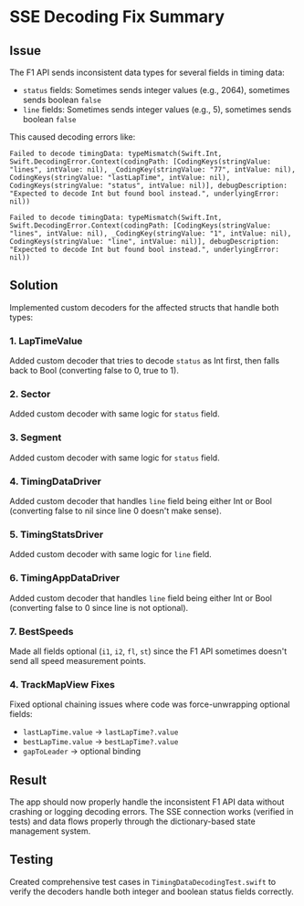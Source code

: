 # SSE Decoding Fix Summary

## Issue
The F1 API sends inconsistent data types for several fields in timing data:
- `status` fields: Sometimes sends integer values (e.g., 2064), sometimes sends boolean `false`
- `line` fields: Sometimes sends integer values (e.g., 5), sometimes sends boolean `false`

This caused decoding errors like:
```
Failed to decode timingData: typeMismatch(Swift.Int, Swift.DecodingError.Context(codingPath: [CodingKeys(stringValue: "lines", intValue: nil), _CodingKey(stringValue: "77", intValue: nil), CodingKeys(stringValue: "lastLapTime", intValue: nil), CodingKeys(stringValue: "status", intValue: nil)], debugDescription: "Expected to decode Int but found bool instead.", underlyingError: nil))

Failed to decode timingData: typeMismatch(Swift.Int, Swift.DecodingError.Context(codingPath: [CodingKeys(stringValue: "lines", intValue: nil), _CodingKey(stringValue: "1", intValue: nil), CodingKeys(stringValue: "line", intValue: nil)], debugDescription: "Expected to decode Int but found bool instead.", underlyingError: nil))
```

## Solution
Implemented custom decoders for the affected structs that handle both types:

### 1. LapTimeValue
Added custom decoder that tries to decode `status` as Int first, then falls back to Bool (converting false to 0, true to 1).

### 2. Sector
Added custom decoder with same logic for `status` field.

### 3. Segment  
Added custom decoder with same logic for `status` field.

### 4. TimingDataDriver
Added custom decoder that handles `line` field being either Int or Bool (converting false to nil since line 0 doesn't make sense).

### 5. TimingStatsDriver
Added custom decoder with same logic for `line` field.

### 6. TimingAppDataDriver
Added custom decoder that handles `line` field being either Int or Bool (converting false to 0 since line is not optional).

### 7. BestSpeeds
Made all fields optional (`i1`, `i2`, `fl`, `st`) since the F1 API sometimes doesn't send all speed measurement points.

### 4. TrackMapView Fixes
Fixed optional chaining issues where code was force-unwrapping optional fields:
- `lastLapTime.value` → `lastLapTime?.value`
- `bestLapTime.value` → `bestLapTime?.value`
- `gapToLeader` → optional binding

## Result
The app should now properly handle the inconsistent F1 API data without crashing or logging decoding errors. The SSE connection works (verified in tests) and data flows properly through the dictionary-based state management system.

## Testing
Created comprehensive test cases in `TimingDataDecodingTest.swift` to verify the decoders handle both integer and boolean status fields correctly.